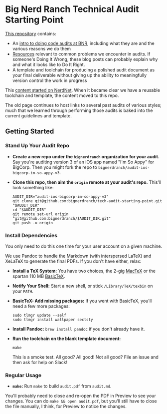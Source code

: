 # Big Nerd Ranch Technical Audit Starting Point

[This repository](https://github.com/bignerdranch/tech-audit-starting-point)
contains:

- An [intro to doing code audits at BNR](intro.md), including what they are and the various
  reasons we do them
- [Resources](common-resources.md) relevant to common problems we encounter in audits.
  If someone's Doing It Wrong, these blog posts can probably explain why
  and what it looks like to Do It Right.
- A template and toolchain for producing a polished audit document as your
  final deliverable without giving up the ability to meaningfully version
  control the work in progress

This [content started on NerdNet](https://sites.google.com/a/bignerdranch.com/nerdnet/history/ios-mac-history/technical-audits).
When it became clear we have a reusable toolchain and template,
the content moved to this repo.

The old page continues to host links to several past audits
of various styles; much that we learned through performing those audits
is baked into the current guidelines and template.


## Getting Started
### Stand Up Your Audit Repo
- **Create a new repo under the `bignerdranch` organization for your audit.**
  Say you're auditing version 3 of an iOS app named "I'm So Appy" for BigCorp.
  Then you might fork the repo to `bignerdranch/audit-ios-bigcorp-im-so-appy-v3`.

- **Clone this repo, then aim the `origin` remote at your audit's repo.**
  This'll look something like:

  ```
  AUDIT_DIR="audit-ios-bigcorp-im-so-appy-v3"
  git clone git@github.com:bignerdranch/tech-audit-starting-point.git "$AUDIT_DIR"
  cd "$AUDIT_DIR"
  git remote set-url origin "git@github.com:bignerdranch/$AUDIT_DIR.git"
  git push -u origin
  ```

### Install Dependencies
You only need to do this one time for your user account on a given machine.

We use Pandoc to handle the Markdown (with interspersed LaTeX)
and XeLaTeX to generate the final PDFs. If you don't have either, relax:

- **Install a TeX System:**
  You have two choices,
  the 2-gig [MacTeX][] or the spartan 110 MB [BasicTeX][].
- **Notify Your Shell:**
  Start a new shell, or stick `/Library/TeX/texbin` on your `PATH`.
- **BasicTeX: Add missing packages:**
  If you went with BasicTeX, you'll need a few more packages:

  ```
  sudo tlmgr update --self
  sudo tlmgr install wallpaper sectsty
  ```
- **Install Pandoc:**
  `brew install pandoc` if you don't already have it.
- **Run the toolchain on the blank template document:**

  ```
  make
  ```

  This is a smoke test.
  All good? All good!
  Not all good? File an issue and then ask for help on Slack!

  [BasicTeX]: https://www.tug.org/mactex/morepackages.html
  [MacTeX]: https://www.tug.org/mactex/


### Regular Usage
- **`make`:**
  Run `make` to build `audit.pdf` from `audit.md`.

You'll probably need to close and re-open the PDF in Preview to see your
changes.
You can do `make && open audit.pdf`, but you'll still have to close the file
manually, I think, for Preview to notice the changes.
